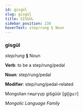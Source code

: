 ```yaml
---
id: gisgül
slug: gisgül
title: GİSGÜL
sidebar_position: 238
hoverText: step/rung § Noun
---
```


### gisgül

*step/rung* **§** Noun

**Verb**: to be a step/rung/pedal

**Noun**: step/rung/pedal

**Modifier**: step/rung/pedal-related

Mongolian гишгүүр gišgüür [giʃguːr]

*Mongolic Language Family*